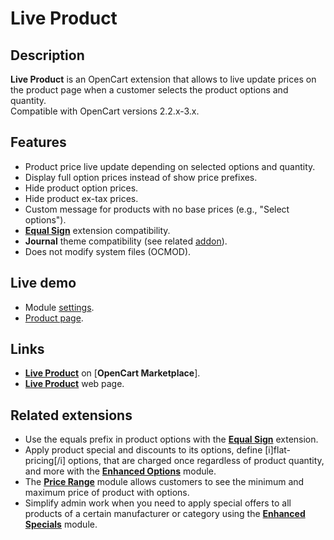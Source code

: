 # Live Product

## Description
**Live Product** is an OpenCart extension that allows to live update prices on the product page when a customer selects the product options and quantity.  
Compatible with OpenCart versions 2.2.x-3.x.

## Features
* Product price live update depending on selected options and quantity.
* Display full option prices instead of show price prefixes.
* Hide product option prices.
* Hide product ex-tax prices.
* Custom message for products with no base prices (e.g., "Select options").
* [**Equal Sign**](https://www.opencart.com/index.php?route=marketplace/extension/info&extension_id=34383) extension compatibility.
* **Journal** theme compatibility (see related [addon](../addons/journal)).
* Does not modify system files (OCMOD).

## Live demo
* Module [settings](https://ocmod.space/a/admin/index.php?route=extension/module/live_product).
* [Product page](https://demo.ocmod.space/a/apple/apple-cinema).

## Links
* [**Live Product**](https://www.opencart.com/index.php?route=marketplace/extension/info&extension_id=44968) on [**OpenCart Marketplace**].
* [**Live Product**](https://www.ocmod.space/live-product) web page.

## Related extensions
* Use the equals prefix in product options with the [**Equal Sign**](https://www.opencart.com/index.php?route=marketplace/extension/info&extension_id=34383) extension.
* Apply product special and discounts to its options, define [i]flat-pricing[/i] options, that are charged once regardless of product quantity, and more with the [**Enhanced Options**](https://www.opencart.com/index.php?route=marketplace/extension/info&extension_id=40391) module.
* The [**Price Range**](https://www.opencart.com/index.php?route=marketplace/extension/info&extension_id=38331) module allows customers to see the minimum and maximum price of product with options.
* Simplify admin work when you need to apply special offers to all products of a certain manufacturer or category using the [**Enhanced Specials**](https://www.opencart.com/index.php?route=marketplace/extension/info&extension_id=43136) module.
